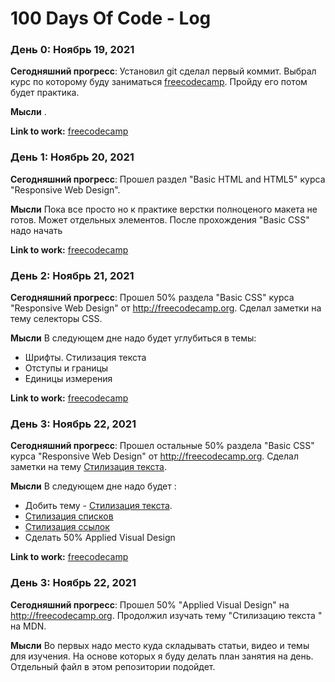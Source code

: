 # 100 Days Of Code - Log

### День 0: Ноябрь 19, 2021

**Сегодняшний прогресс**: Установил git сделал первый коммит. Выбрал курс по которому буду заниматься [freecodecamp](https://www.freecodecamp.org/). Пройду его потом будет практика.

**Мысли** .

**Link to work:** [freecodecamp](https://www.freecodecamp.org/)

### День 1: Ноябрь 20, 2021

**Сегодняшний прогресс**: Прошел раздел "Basic HTML and HTML5" курса "Responsive Web Design".

**Мысли** Пока все просто но к практике верстки полноценого макета не готов. Может отдельных элементов. После прохождения "Basic CSS" надо начать

**Link to work:** [freecodecamp](https://www.freecodecamp.org/)

### День 2: Ноябрь 21, 2021

**Сегодняшний прогресс**: Прошел 50% раздела "Basic CSS" курса "Responsive Web Design" от http://freecodecamp.org. Сделал заметки на тему селекторы CSS.

**Мысли** В следующем дне надо будет углубиться в темы:
- Шрифты. Стилизация текста
- Отступы и границы
- Единицы измерения

**Link to work:** [freecodecamp](https://www.freecodecamp.org/)

### День 3: Ноябрь 22, 2021

**Сегодняшний прогресс**: Прошел остальные 50% раздела "Basic CSS" курса "Responsive Web Design" от http://freecodecamp.org. Сделал заметки на тему [Стилизация текста](https://developer.mozilla.org/ru/docs/Learn/CSS/Styling_text/Fundamentals).

**Мысли** В следующем дне надо будет :
- Добить тему - [Стилизация текста](https://developer.mozilla.org/ru/docs/Learn/CSS/Styling_text/Fundamentals).
- [Стилизация списков](https://developer.mozilla.org/ru/docs/Learn/CSS/Styling_text/Styling_lists)
- [Стилизация ссылок](https://developer.mozilla.org/ru/docs/Learn/CSS/Styling_text/Styling_links)
- Сделать 50% Applied Visual Design

**Link to work:** [freecodecamp](https://www.freecodecamp.org/)

### День 3: Ноябрь 22, 2021

**Сегодняшний прогресс**: Прошел 50% "Applied Visual Design" на http://freecodecamp.org.  Продолжил изучать тему "Стилизацию текста " на MDN.

**Мысли** Во первых надо место куда складывать статьи, видео и темы для изучения. На основе которых я буду делать план занятия на день. Отдельный файл в этом репозитории подойдет.